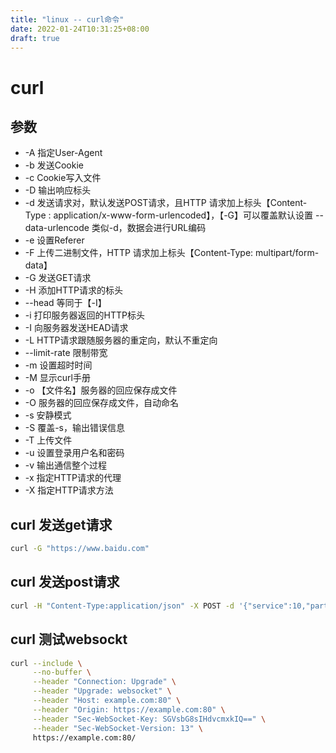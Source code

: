 ```yaml
---
title: "linux -- curl命令"
date: 2022-01-24T10:31:25+08:00
draft: true
---
```



# curl

## 参数

- -A 指定User-Agent
- -b 发送Cookie
- -c Cookie写入文件
- -D 输出响应标头
- -d 发送请求对，默认发送POST请求，且HTTP 请求加上标头【Content-Type : application/x-www-form-urlencoded】，【-G】可以覆盖默认设置
--data-urlencode 类似-d，数据会进行URL编码
- -e 设置Referer
- -F 上传二进制文件，HTTP 请求加上标头【Content-Type: multipart/form-data】
- -G 发送GET请求
- -H 添加HTTP请求的标头
- --head 等同于【-I】
- -i 打印服务器返回的HTTP标头
- -I 向服务器发送HEAD请求
- -L HTTP请求跟随服务器的重定向，默认不重定向
- --limit-rate 限制带宽
- -m 设置超时时间
- -M 显示curl手册
- -o 【文件名】服务器的回应保存成文件
- -O 服务器的回应保存成文件，自动命名
- -s 安静模式
- -S 覆盖-s，输出错误信息
- -T 上传文件
- -u 设置登录用户名和密码
- -v 输出通信整个过程
- -x 指定HTTP请求的代理
- -X 指定HTTP请求方法

## curl 发送get请求

```sh
curl -G "https://www.baidu.com"
```

## curl 发送post请求

```sh
curl -H "Content-Type:application/json" -X POST -d '{"service":10,"partId":"2354325235"}' 'http://www.baidu.ad/getapi'
```


## curl 测试websockt

```sh
curl --include \
     --no-buffer \
     --header "Connection: Upgrade" \
     --header "Upgrade: websocket" \
     --header "Host: example.com:80" \
     --header "Origin: https://example.com:80" \
     --header "Sec-WebSocket-Key: SGVsbG8sIHdvcmxkIQ==" \
     --header "Sec-WebSocket-Version: 13" \
     https://example.com:80/
```

